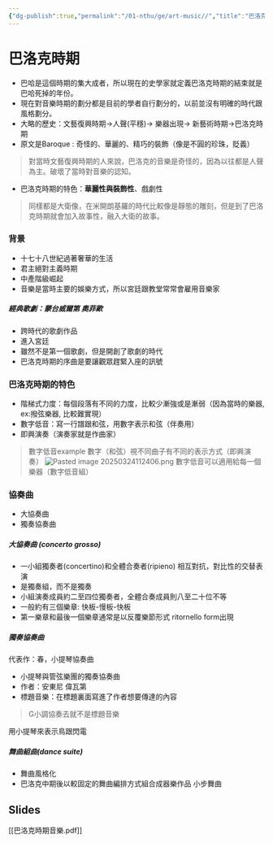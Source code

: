 ```yaml
---
{"dg-publish":true,"permalink":"/01-nthu/ge/art-music//","title":"巴洛克風格","tags":["NTHU","NTHU/GE"]}
---
```


# 巴洛克時期
- 巴哈是這個時期的集大成者，所以現在的史學家就定義巴洛克時期的結束就是巴哈死掉的年份。
- 現在對音樂時期的劃分都是目前的學者自行劃分的，以前並沒有明確的時代跟風格劃分。
- 大略的歷史：文藝復興時期->人聲(平穩)-> 樂器出現-> 新藝術時期->巴洛克時期
- 原文是Baroque : 奇怪的、華麗的、精巧的裝飾（像是不圓的珍珠，貶義）
> 對當時文藝復興時期的人來說，巴洛克的音樂是奇怪的，因為以往都是人聲為主。破壞了當時對音樂的認知。
- 巴洛克時期的特色：**華麗性與裝飾性**、戲劇性
> 同樣都是大衛像，在米開朗基羅的時代比較像是靜態的雕刻，但是到了巴洛克時期就會加入故事性，融入大衛的故事。

### 背景
- 十七十八世紀過著奢華的生活
- 君主絕對主義時期
- 中產階級崛起
- 音樂是當時主要的娛樂方式，所以宮廷跟教堂常常會雇用音樂家

##### 經典歌劇：蒙台威爾第 奧菲歐
- 跨時代的歌劇作品
- 進入宮廷
- 雖然不是第一個歌劇，但是開創了歌劇的時代
- 巴洛克時期的序曲是要讓觀眾趕緊入座的訊號

### 巴洛克時期的特色
- 階梯式力度：每個段落有不同的力度，比較少漸強或是漸弱（因為當時的樂器, ex:撥弦樂器, 比較難實現）
- 數字低音：寫一行譜跟和弦，用數字表示和弦（伴奏用）
- 即興演奏（演奏家就是作曲家）

> 數字低音example
> 數字（和弦）視不同曲子有不同的表示方式（即興演奏）
> ![Pasted image 20250324112406.png](/img/user/Image%20Source/Pasted%20image%2020250324112406.png)
> 數字低音可以適用給每一個樂器（數字低音組）

### 協奏曲
- 大協奏曲
- 獨奏協奏曲
##### 大協奏曲 (concerto grosso)
- 一小組獨奏者(concertino)和全體合奏者(ripieno) 相互對抗，對比性的交替表演
- 是獨奏組，而不是獨奏
- 小組演奏成員約二至四位獨奏者，全體合奏成員則八至二十位不等
- 一般約有三個樂章: 快板-慢板-快板
- 第一樂章和最後一個樂章通常是以反覆樂節形式 ritornello form出現

##### 獨奏協奏曲
代表作：春，小提琴協奏曲
- 小提琴與管弦樂團的獨奏協奏曲
- 作者：安東尼 偉瓦第
- 標題音樂：在標題裏面寫進了作者想要傳達的內容
> G小調協奏去就不是標題音樂

用小提琴來表示鳥跟閃電


##### 舞曲組曲(dance suite)
- 舞曲風格化
- 巴洛克中期後以較固定的舞曲編排方式組合成器樂作品
小步舞曲






## Slides 
[[巴洛克時期音樂.pdf]]